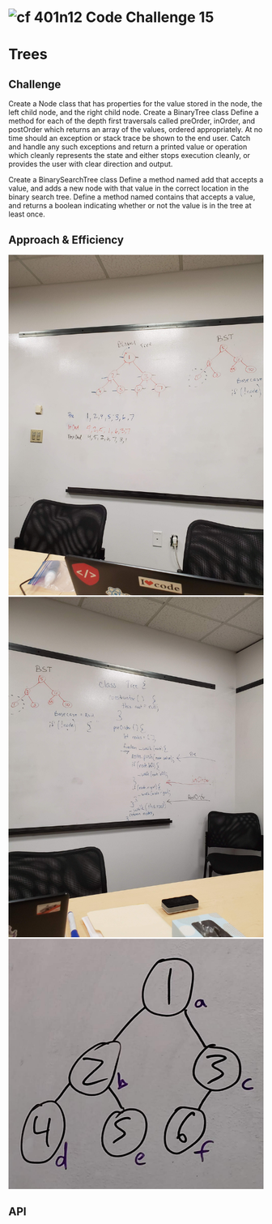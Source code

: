 ![cf](http://i.imgur.com/7v5ASc8.png) 401n12 Code Challenge 15
===
# Trees
<!-- Short summary or background information -->

## Challenge
Create a Node class that has properties for the value stored in the node, the left child node, and the right child node.
Create a BinaryTree class
Define a method for each of the depth first traversals called preOrder, inOrder, and postOrder which returns an array of the values, ordered appropriately.
At no time should an exception or stack trace be shown to the end user. Catch and handle any such exceptions and return a printed value or operation which cleanly represents the state and either stops execution cleanly, or provides the user with clear direction and output.

Create a BinarySearchTree class
Define a method named add that accepts a value, and adds a new node with that value in the correct location in the binary search tree.
Define a method named contains that accepts a value, and returns a boolean indicating whether or not the value is in the tree at least once.

## Approach & Efficiency
<!-- What approach did you take? Why? What is the Big O space/time for this approach? -->
![study session 05/28](https://github.com/polink/data-structures-and-algorithms/blob/master/401n12/15-tree/assets/20190528_200248.jpg)
![study session 05/28](https://github.com/polink/data-structures-and-algorithms/blob/master/401n12/15-tree/assets/20190528_200250.jpg)
![sample tree](https://github.com/polink/data-structures-and-algorithms/blob/master/401n12/15-tree/assets/20190530_210443.jpg)

## API
<!-- Description of each method publicly available in each of your trees -->
